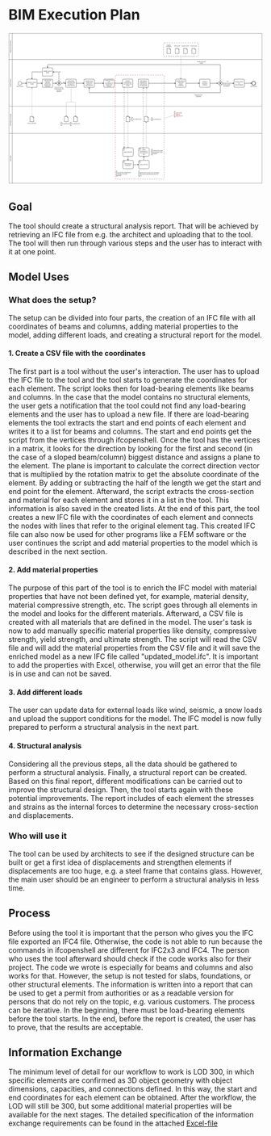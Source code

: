 # BIM Execution Plan
![BPMN Diagram](BPMN_Group_20_A3.svg)
## Goal
The tool should create a structural analysis report. That will be achieved by retrieving an IFC file from e.g. the architect and uploading that to the tool. The tool will then run through various steps and the user has to interact with it at one point.
## Model Uses
### What does the setup?
The setup can be divided into four parts, the creation of an IFC file with all coordinates of beams and columns, adding material properties to the model, adding different loads, and creating a structural report for the model. 
#### 1. Create a CSV file with the coordinates
The first part is a tool without the user's interaction. The user has to upload the IFC file to the tool and the tool starts to generate the coordinates for each element. 
The script looks then for load-bearing elements like beams and columns. In the case that the model contains no structural elements, the user gets a notification that the tool could not find any load-bearing elements and the user has to upload a new file. If there are load-bearing elements the tool extracts the start and end points of each element and writes it to a list for beams and columns. The start and end points get the script from the vertices through ifcopenshell. Once the tool has the vertices in a matrix, it looks for the direction by looking for the first and second (in the case of a sloped beam/column) biggest distance and assigns a plane to the element. The plane is important to calculate the correct direction vector that is multiplied by the rotation matrix to get the absolute coordinate of the element. By adding or subtracting the half of the length we get the start and end point for the element. Afterward, the script extracts the cross-section and material for each element and stores it in a list in the tool. This information is also saved in the created lists. 
At the end of this part, the tool creates a new IFC file with the coordinates of each element and connects the nodes with lines that refer to the original element tag. This created IFC file can also now be used for other programs like a FEM software or the user continues the script and add material properties to the model which is described in the next section. 
#### 2. Add material properties
The purpose of this part of the tool is to enrich the IFC model with material properties that have not been defined yet, for example, material density, material compressive strength, etc. The script goes through all elements in the model and looks for the different materials. Afterward, a CSV file is created with all materials that are defined in the model. The user's task is now to add manually specific material properties like density, compressive strength, yield strength, and ultimate strength. The script will read the CSV file and will add the material properties from the CSV file and it will save the enriched model as a new IFC file called "updated_model.ifc". It is important to add the properties with Excel, otherwise, you will get an error that the file is in use and can not be saved.
#### 3. Add different loads
The user can update data for external loads like wind, seismic, a snow loads and upload the support conditions for the model. The IFC model is now fully prepared to perform a structural analysis in the next part.
#### 4. Structural analysis
Considering all the previous steps, all the data should be gathered to perform a structural analysis. Finally, a structural report can be created. Based on this final report, different modifications can be carried out to improve the structural design. Then, the tool starts again with these potential improvements. The report includes of each element the stresses and strains as the internal forces to determine the necessary cross-section and displacements.
### Who will use it
The tool can be used by architects to see if the designed structure can be built or get a first idea of displacements and strengthen elements if displacements are too huge, e.g. a steel frame that contains glass. However, the main user should be an engineer to perform a structural analysis in less time. 
## Process
Before using the tool it is important that the person who gives you the IFC file exported an IFC4 file. Otherwise, the code is not able to run because the commands in ifcopenshell are different for IFC2x3 and IFC4. 
The person who uses the tool afterward should check if the code works also for their project. The code we wrote is especially for beams and columns and also works for that.
However, the setup is not tested for slabs, foundations, or other structural elements.
The information is written into a report that can be used to get a permit from authorities or as a readable version for persons that do not rely on the topic, e.g. various customers.
The process can be iterative. In the beginning, there must be load-bearing elements before the tool starts. In the end, before the report is created, the user has to prove, that the results are acceptable.
## Information Exchange
The minimum level of detail for our workflow to work is LOD 300, in which specific elements are confirmed as 3D object geometry with object dimensions, capacities, and connections defined. In this way, the start and end coordinates for each element can be obtained. After the workflow, the LOD will still be 300, but some additional material properties will be available for the next stages.
The detailed specification of the information exchange requirements can be found in the attached [Excel-file](./ExchangeInformation.xlsx)


